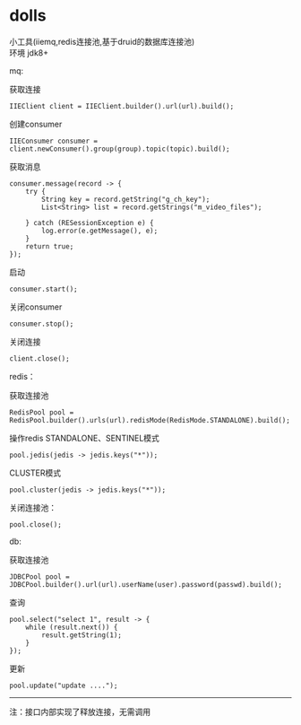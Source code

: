 # dolls
小工具(iiemq,redis连接池,基于druid的数据库连接池)  
环境 jdk8+

mq:

获取连接

    IIEClient client = IIEClient.builder().url(url).build();
创建consumer

    IIEConsumer consumer = client.newConsumer().group(group).topic(topic).build();
获取消息
    
    consumer.message(record -> {
        try {
            String key = record.getString("g_ch_key");
            List<String> list = record.getStrings("m_video_files");

        } catch (RESessionException e) {
            log.error(e.getMessage(), e);
        }
        return true;
    });
启动
    
    consumer.start();
关闭consumer

    consumer.stop();
关闭连接
    
    client.close();

redis：

获取连接池
    
    RedisPool pool = RedisPool.builder().urls(url).redisMode(RedisMode.STANDALONE).build();
操作redis
STANDALONE、SENTINEL模式
    
    pool.jedis(jedis -> jedis.keys("*"));
CLUSTER模式
    
    pool.cluster(jedis -> jedis.keys("*"));
关闭连接池：

    pool.close();

db:

获取连接池

    JDBCPool pool = JDBCPool.builder().url(url).userName(user).password(passwd).build();
查询

    pool.select("select 1", result -> {
        while (result.next()) {
            result.getString(1);
        }
    });
更新

    pool.update("update ....");



--------------------------
注：接口内部实现了释放连接，无需调用
